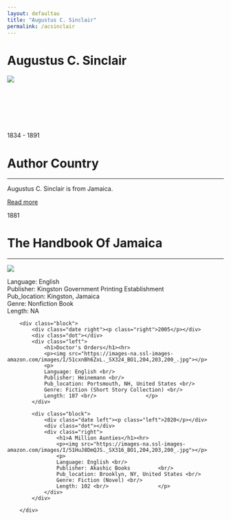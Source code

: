 ```yaml
---
layout: defaultau
title: "Augustus C. Sinclair"
permalink: /acsinclair 
---
```

<!-- partial:index.partial.html -->
<div class="content">
    <h1>Augustus C. Sinclair</h1>
    <div class="quote">
        <div><img src="https://t4.ftcdn.net/jpg/03/40/12/49/360_F_340124934_bz3pQTLrdFpH92ekknuaTHy8JuXgG7fi.jpg" class="logo"></div>
    </div>
    <div class="timeline">
        <div style="padding-bottom:100px;"></div>
        <div class="block">
            <div class="date right"><p class="right"> 1834 - 1891 </p></div>
            <div class="dot"></div>
            <div class="left first">
                <h1>Author Country</h1><hr>
            <p>Augustus C. Sinclair is from Jamaica.</p>
                <a href="https://en.wikipedia.org/wiki/Augustus_Constantine_Sinclair" target="_blank">Read more</a>
            </div>
        </div>
        <div class="block">
            <div class="date left"><p class="left">1881</p></div>
            <div class="dot"></div>
            <div class="right">
                <h1>The Handbook Of Jamaica</h1><hr>
                <p><img src="https://img.thriftbooks.com/api/images/m/436fdc72efa628696a0910b1c2753d108eceae08.jpg"></p>
                <p>
                Language: English <br/>
                Publisher: Kingston Government Printing Establishment <br/>
                Pub_location: Kingston, Jamaica <br/>
                Genre: Nonfiction Book <br/>
                Length: NA <br/>                </p>
            </div>
        </div>

        <div class="block">
            <div class="date right"><p class="right">2005</p></div>
            <div class="dot"></div>
            <div class="left">
                <h1>Doctor's Orders</h1><hr>
                <p><img src="https://images-na.ssl-images-amazon.com/images/I/51cxnBh6ZxL._SX324_BO1,204,203,200_.jpg"></p>
                <p>
                Language: English <br/>
                Publisher: Heinemann <br/>
                Pub_location: Portsmouth, NH, United States <br/>
                Genre: Fiction (Short Story Collection) <br/>
                Length: 107 <br/>                </p>
            </div>

            <div class="block">
                <div class="date left"><p class="left">2020</p></div>
                <div class="dot"></div>
                <div class="right">
                    <h1>A Million Aunties</h1><hr>
                    <p><img src="https://images-na.ssl-images-amazon.com/images/I/51HuJ8DmQJS._SX316_BO1,204,203,200_.jpg"></p>
                    <p>
                    Language: English <br/>
                    Publisher: Akashic Books		 <br/>
                    Pub_location: Brooklyn, NY, United States <br/>
                    Genre: Fiction (Novel) <br/>
                    Length: 102 <br/>                </p>
                </div>
            </div>

        </div>
<!-- partial -->
  <script src='https://cdnjs.cloudflare.com/ajax/libs/jquery/3.1.1/jquery.min.js'></script><script  src="assets/js/authorscript.js"></script>
